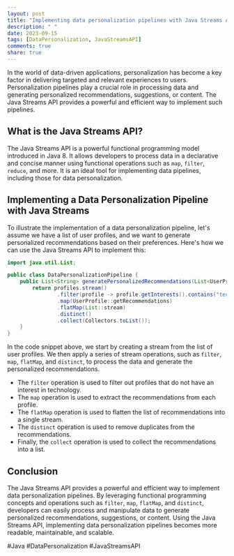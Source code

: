 ```yaml
---
layout: post
title: "Implementing data personalization pipelines with Java Streams API"
description: " "
date: 2023-09-15
tags: [DataPersonalization, JavaStreamsAPI]
comments: true
share: true
---
```


In the world of data-driven applications, personalization has become a key factor in delivering targeted and relevant experiences to users. Personalization pipelines play a crucial role in processing data and generating personalized recommendations, suggestions, or content. The Java Streams API provides a powerful and efficient way to implement such pipelines. 

## What is the Java Streams API?

The Java Streams API is a powerful functional programming model introduced in Java 8. It allows developers to process data in a declarative and concise manner using functional operations such as `map`, `filter`, `reduce`, and more. It is an ideal tool for implementing data pipelines, including those for data personalization.

## Implementing a Data Personalization Pipeline with Java Streams

To illustrate the implementation of a data personalization pipeline, let's assume we have a list of user profiles, and we want to generate personalized recommendations based on their preferences. Here's how we can use the Java Streams API to implement this:

```java
import java.util.List;

public class DataPersonalizationPipeline {
    public List<String> generatePersonalizedRecommendations(List<UserProfile> profiles) {
        return profiles.stream()
                .filter(profile -> profile.getInterests().contains("technology"))    // Filter profiles with interest in technology
                .map(UserProfile::getRecommendations)                                 // Map profiles to their recommendations
                .flatMap(List::stream)                                                 // Flatten the list of recommendations
                .distinct()                                                            // Remove duplicates
                .collect(Collectors.toList());                                        // Collect recommendations into a list
    }
}
```

In the code snippet above, we start by creating a stream from the list of user profiles. We then apply a series of stream operations, such as `filter`, `map`, `flatMap`, and `distinct`, to process the data and generate the personalized recommendations.

- The `filter` operation is used to filter out profiles that do not have an interest in technology.
- The `map` operation is used to extract the recommendations from each profile.
- The `flatMap` operation is used to flatten the list of recommendations into a single stream.
- The `distinct` operation is used to remove duplicates from the recommendations.
- Finally, the `collect` operation is used to collect the recommendations into a list.

## Conclusion

The Java Streams API provides a powerful and efficient way to implement data personalization pipelines. By leveraging functional programming concepts and operations such as `filter`, `map`, `flatMap`, and `distinct`, developers can easily process and manipulate data to generate personalized recommendations, suggestions, or content. Using the Java Streams API, implementing data personalization pipelines becomes more readable, maintainable, and scalable.

#Java #DataPersonalization #JavaStreamsAPI